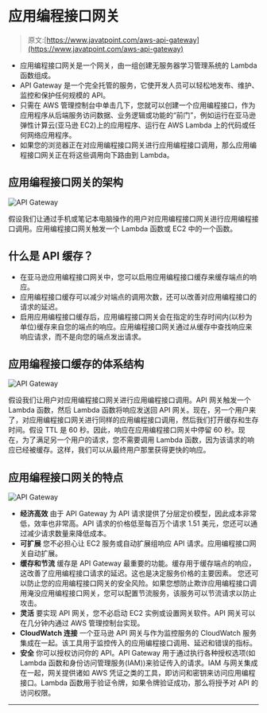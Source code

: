 # 应用编程接口网关

> 原文:[https://www.javatpoint.com/aws-api-gateway](https://www.javatpoint.com/aws-api-gateway)

*   应用编程接口网关是一个网关，由一组创建无服务器学习管理系统的 Lambda 函数组成。
*   API Gateway 是一个完全托管的服务，它使开发人员可以轻松地发布、维护、监控和保护任何规模的 API。
*   只需在 AWS 管理控制台中单击几下，您就可以创建一个应用编程接口，作为应用程序从后端服务访问数据、业务逻辑或功能的“前门”，例如运行在亚马逊弹性计算云(亚马逊 EC2)上的应用程序、运行在 AWS Lambda 上的代码或任何网络应用程序。
*   如果您的浏览器正在对应用编程接口网关进行应用编程接口调用，那么应用编程接口网关正在将这些调用向下路由到 Lambda。

## 应用编程接口网关的架构

![API Gateway](../Images/75a475eb5c178929786c46ba4fb7491e.png)

假设我们让通过手机或笔记本电脑操作的用户对应用编程接口网关进行应用编程接口调用。应用编程接口网关触发一个 Lambda 函数或 EC2 中的一个函数。

## 什么是 API 缓存？

*   在亚马逊应用编程接口网关中，您可以启用应用编程接口缓存来缓存端点的响应。
*   应用编程接口缓存可以减少对端点的调用次数，还可以改善对应用编程接口的请求的延迟。
*   启用应用编程接口缓存后，应用编程接口网关会在指定的生存时间内(以秒为单位)缓存来自您的端点的响应。应用编程接口网关通过从缓存中查找响应来响应请求，而不是向您的端点发出请求。

## 应用编程接口缓存的体系结构

![API Gateway](../Images/f086c1166f3dd985df954deb94f847f9.png)

假设我们让用户对应用编程接口网关进行应用编程接口调用。API 网关触发一个 Lambda 函数，然后 Lambda 函数将响应发送回 API 网关。现在，另一个用户来了，对应用编程接口网关进行同样的应用编程接口调用，然后我们打开缓存和生存时间。假设 TTL 是 60 秒。因此，响应在应用编程接口网关中停留 60 秒。现在，为了满足另一个用户的请求，您不需要调用 Lambda 函数，因为该请求的响应已经被缓存。这样，我们可以从最终用户那里获得更快的响应。

## 应用编程接口网关的特点

![API Gateway](../Images/977e908d044563afa37d27fde17172e2.png)

*   **经济高效**
    由于 API Gateway 为 API 请求提供了分层定价模型，因此成本非常低，效率也非常高。API 请求的价格低至每百万个请求 1.51 美元，您还可以通过减少请求数量来降低成本。
*   **可扩展**
    您不必担心让 EC2 服务或自动扩展组响应 API 请求。应用编程接口网关自动扩展。
*   **缓存和节流**
    缓存是 API Gateway 最重要的功能。缓存用于缓存端点的响应，这改善了应用编程接口请求的延迟。这也是决定服务价格的主要因素。
    您还可以防止您的应用编程接口网关的安全风险。如果您想防止欺诈应用编程接口调用淹没应用编程接口网关，您可以配置节流服务，该服务可以节流请求以防止攻击。
*   **灵活**
    要实现 API 网关，您不必启动 EC2 实例或设置网关软件。API 网关可以在几分钟内通过 AWS 管理控制台实现。
*   **CloudWatch 连接**
    一个亚马逊 API 网关与作为监控服务的 CloudWatch 服务集成在一起。该工具用于监控传入的应用编程接口调用、延迟和错误的指标。
*   **安全**
    你可以授权访问你的 API。API Gateway 用于通过执行各种授权选项(如 Lambda 函数和身份访问管理服务(IAM))来验证传入的请求。IAM 与网关集成在一起，网关提供诸如 AWS 凭证之类的工具，即访问和密钥来访问应用编程接口。Lambda 函数用于验证令牌，如果令牌验证成功，那么将授予对 API 的访问权限。

* * *